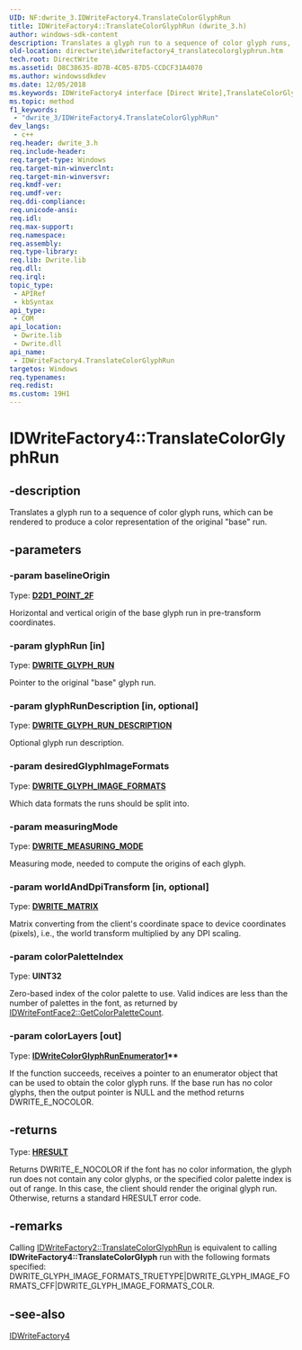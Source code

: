 ```yaml
---
UID: NF:dwrite_3.IDWriteFactory4.TranslateColorGlyphRun
title: IDWriteFactory4::TranslateColorGlyphRun (dwrite_3.h)
author: windows-sdk-content
description: Translates a glyph run to a sequence of color glyph runs, which can be rendered to produce a color representation of the original &#0034;base&#0034; run.
old-location: directwrite\idwritefactory4_translatecolorglyphrun.htm
tech.root: DirectWrite
ms.assetid: D8C38635-8D7B-4C05-87D5-CCDCF31A4070
ms.author: windowssdkdev
ms.date: 12/05/2018
ms.keywords: IDWriteFactory4 interface [Direct Write],TranslateColorGlyphRun method, IDWriteFactory4.TranslateColorGlyphRun, IDWriteFactory4::TranslateColorGlyphRun, TranslateColorGlyphRun, TranslateColorGlyphRun method [Direct Write], TranslateColorGlyphRun method [Direct Write],IDWriteFactory4 interface, directwrite.idwritefactory4_translatecolorglyphrun, dwrite_3/IDWriteFactory4::TranslateColorGlyphRun
ms.topic: method
f1_keywords: 
 - "dwrite_3/IDWriteFactory4.TranslateColorGlyphRun"
dev_langs:
 - c++
req.header: dwrite_3.h
req.include-header: 
req.target-type: Windows
req.target-min-winverclnt: 
req.target-min-winversvr: 
req.kmdf-ver: 
req.umdf-ver: 
req.ddi-compliance: 
req.unicode-ansi: 
req.idl: 
req.max-support: 
req.namespace: 
req.assembly: 
req.type-library: 
req.lib: Dwrite.lib
req.dll: 
req.irql: 
topic_type:
 - APIRef
 - kbSyntax
api_type:
 - COM
api_location:
 - Dwrite.lib
 - Dwrite.dll
api_name:
 - IDWriteFactory4.TranslateColorGlyphRun
targetos: Windows
req.typenames: 
req.redist: 
ms.custom: 19H1
---
```


# IDWriteFactory4::TranslateColorGlyphRun


## -description


Translates a glyph run to a sequence of color glyph runs, which can be rendered to produce a color representation of the original "base" run.


## -parameters




### -param baselineOrigin

Type: <b><a href="/windows/win32/Direct2D/d2d1-point-2f">D2D1_POINT_2F</a></b>

Horizontal and vertical origin of the base glyph run in pre-transform coordinates.


### -param glyphRun [in]

Type: <b><a href="/windows/win32/api/dwrite/ns-dwrite-dwrite_glyph_run">DWRITE_GLYPH_RUN</a></b>

Pointer to the original "base" glyph run.


### -param glyphRunDescription [in, optional]

Type: <b><a href="/windows/win32/api/dwrite/ns-dwrite-dwrite_glyph_run_description">DWRITE_GLYPH_RUN_DESCRIPTION</a></b>

Optional glyph run description.


### -param desiredGlyphImageFormats

Type: <b><a href="/windows/win32/api/dcommon/ne-dcommon-dwrite_glyph_image_formats">DWRITE_GLYPH_IMAGE_FORMATS</a></b>

Which data formats the runs should be split into.


### -param measuringMode

Type: <b><a href="/windows/win32/api/dcommon/ne-dcommon-dwrite_measuring_mode">DWRITE_MEASURING_MODE</a></b>

Measuring mode, needed to compute the origins of each glyph.


### -param worldAndDpiTransform [in, optional]

Type: <b><a href="/windows/win32/api/dwrite/ns-dwrite-dwrite_matrix">DWRITE_MATRIX</a></b>

Matrix converting from the client's coordinate space to device coordinates (pixels), i.e., the world transform multiplied by any DPI scaling.


### -param colorPaletteIndex

Type: <b>UINT32</b>

Zero-based index of the color palette to use.
          Valid indices are less than the number of palettes in the font, as returned
          by <a href="/windows/win32/api/dwrite_2/nf-dwrite_2-idwritefontface2-getcolorpalettecount">IDWriteFontFace2::GetColorPaletteCount</a>.


### -param colorLayers [out]

Type: <b><a href="/windows/win32/api/dwrite_3/nn-dwrite_3-idwritecolorglyphrunenumerator1">IDWriteColorGlyphRunEnumerator1</a>**</b>

If the function succeeds, receives a pointer to an enumerator object that can be used to obtain the color glyph runs.
          If the base run has no color glyphs, then the output pointer is NULL and the method returns DWRITE_E_NOCOLOR.


## -returns



Type: <b><a href="/windows/win32/com/structure-of-com-error-codes">HRESULT</a></b>

Returns DWRITE_E_NOCOLOR if the font has no color information, the glyph run
          does not contain any color glyphs, or the specified color palette index
          is out of range. In this case, the client should render the original glyph 
          run. Otherwise, returns a standard HRESULT error code.




## -remarks



Calling <a href="/windows/win32/api/dwrite_2/nf-dwrite_2-idwritefactory2-translatecolorglyphrun">IDWriteFactory2::TranslateColorGlyphRun</a> is equivalent 
        to calling <b>IDWriteFactory4::TranslateColorGlyph</b> run with the following formats specified: DWRITE_GLYPH_IMAGE_FORMATS_TRUETYPE|DWRITE_GLYPH_IMAGE_FORMATS_CFF|DWRITE_GLYPH_IMAGE_FORMATS_COLR.




## -see-also




<a href="/windows/win32/api/dwrite_3/nn-dwrite_3-idwritefactory4">IDWriteFactory4</a>
 

 

